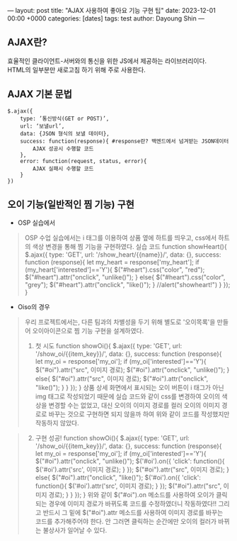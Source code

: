 —
layout: post
title: "AJAX 사용하여 좋아요 기능 구현 팁"
date: 2023-12-01 00:00 +0000
categories: [dates]
tags: test
author: Dayoung Shin
—

AJAX란?
---
효율적인 클라이언트-서버와의 통신을 위한 JS에서 제공하는 라이브러리이다.<br>
HTML의 일부분만 새로고침 하기 위해 주로 사용한다.<br>

AJAX 기본 문법
---
    $.ajax({
        type: ’통신방식(GET or POST)’,
        url: ‘보낼url’,
        data: {JSON 형식의 보낼 데이터},
        success: function(response){ #response란? 백엔드에서 넘겨받는 JSON데이터
            AJAX 성공시 수행할 코드
        },
        error: function(request, status, error){
            AJAX 실패시 수행할 코드
        }
    })

오이 기능(일반적인 찜 기능) 구현
---
* OSP 실습에서
> OSP 수업 실습에서는 i 태그를 이용하여 상품 옆에 하트를 띄우고, css에서 하트의 색상 변경을 통해 찜 기능을 구현하였다.
> 실습 코드
> function showHeart(){
        $.ajax({
            type: 'GET',
            url: '/show_heart/{{name}}/',
            data: {},
            success: function (response){
                let my_heart = response['my_heart'];
                if (my_heart['interested']=='Y'){
                    $("#heart").css("color", "red");
                    $("#heart").attr("onclick", "unlike()");
                }
                else{
                    $("#heart").css("color", "grey");
                    $("#heart").attr("onclick", "like()");
                }
                //alert("showheart!")
            }
        });
    }

* Oiso의 경우
> 우리 프로젝트에서는, 다른 팀과의 차별성을 두기 위해 별도로 '오이목록'을 만들어 오이아이콘으로 찜 기능 구현을 설계하였다.
> 1. 첫 시도
> function showOi(){
        $.ajax({
            type: 'GET',
            url: '/show_oi/{{item_key}}/',
            data: {},
            success: function (response){
                let my_oi = response['my_oi'];
                if (my_oi['interested']=='Y'){
                    $("#oi").attr("src", 이미지 경로);
                    $("#oi").attr("onclick", "unlike()");
                }
                else{
                    $("#oi").attr("src", 이미지 경로);
                    $("#oi").attr("onclick", "like()");
                }
            }
        });
    }
> 상품 상세 화면에서 표시되는 오이 버튼이 i 태그가 아닌 img 태그로 작성되었기 때문에 실습 코드와 같이 css를 변경하여 오이의 색상을 변경할 수는 없었고, 대신 오이의 이미지 경로를 컬러 오이의 이미지 경로로 바꾸는 것으로 구현하면 되지 않을까 하여 위와 같이 코드를 작성했지만 작동하지 않았다.

> 2. 구현 성공!
> function showOi(){
        $.ajax({
            type: 'GET',
            url: '/show_oi/{{item_key}}/',
            data: {},
            success: function (response){
                let my_oi = response['my_oi'];
                    if (my_oi['interested']=='Y'){
                        $("#oi").attr("onclick", "unlike()");
                        $('#oi').on({
                            'click': function(){
                                $('#oi').attr('src', 이미지 경로);
                            }
                        });
                        $("#oi").attr("src", 이미지 경로);
                    }
                    else{
                        $("#oi").attr("onclick", "like()");
                        $('#oi').on({
                            'click': function(){
                                $('#oi').attr('src', 이미지 경로);
                            }
                        });
                        $("#oi").attr("src", 이미지 경로);
                    }
            }
        });
    }
> 위와 같이 $("#oi").on 메소드를 사용하여 오이가 클릭되는 경우에 이미지 경로가 바뀌도록 코드를 수정하였더니 작동하였다!! 그리고 반드시 그 밑에 $("#oi").attr 메소드를 사용하여 이미지 경로를 바꾸는 코드를 추가해주어야 한다. 안 그러면 클릭하는 순간에만 오이의 컬러가 바뀌는 불상사가 일어날 수 있다.


